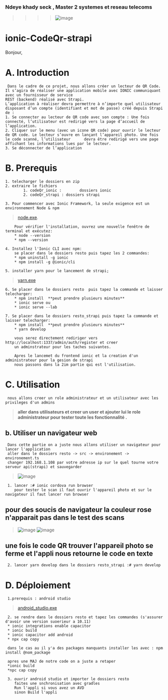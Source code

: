 ### Ndeye khady seck , Master 2 systemes et reseau telecoms
> > >   > ![image](/images/fin.PNG)
# ionic-CodeQr-strapi 
 Bonjour,


# A. Introduction
     Dans le cadre de ce projet, nous allons créer un lecteur de QR Code. Il s’agira de réaliser une application mobile avec IONIC communiquant avec un fournisseur de service
    REST (backend) réalisé avec Strapi.
    L’application à réaliser devra permettre à n’importe quel utilisateur disposant d’un compte (identifiant et mot de passe) créé depuis Strapi de :
    1. Se connecter au lecteur de QR code avec son compte : Une fois connecté, l’utilisateur est redirigé vers la page d’accueil de l’application.
    2. Cliquer sur le menu (avec un icone QR code) pour ouvrir le lecteur de QR code. Le lecteur s’ouvre en lançant l’appareil photo. Une fois le code scanné, l’utilisateur      devra être redirigé vers une page affichant les informations lues par le lecteur.
    3. Se déconnecter de l’application 

# B. Prerequis
    
    1. telecharger le dossiers en zip
    2. extraire le fichiers 
            1. codeQr_ionic :        dossiers ionic
            2. codeQr_strapi : dossiers strapi

    3. Pour commencer avec Ionic Framework, la seule exigence est un environnement Node & npm
   > [node.exe](https://nodejs.org/en/).
        
        Pour vérifier l'installation, ouvrez une nouvelle fenêtre de terminal et exécutez:
        * node --version
        * npm --version

    4. Installez l'Ionic CLI avec npm:
        se placer dans le dossiers resto puis tapez les 2 commandes:
        * npm uninstall -g ionic
        * npm install -g @ionic/cli
  
    5. installer yarn pour le lancement de strapi;
  > [yarn.exe](https://classic.yarnpkg.com/latest.msi)
  
    6. Se placer dans le dossiers resto  puis tapez la commande et laisser telecharger:
        * npm install  **peut prendre plusieurs minutes**
        * ionic serve ou 
        * ionic serve --lab
        
    7. Se placer dans le dossiers resto_strapi puis tapez la commande et laisser telecharger:
        * npm install  **peut prendre plusieurs minutes**
        * yarn develop
        
        vous serez directement rediriger vers http://localhost:1337/admin/auth/register et creer 
        un adminstrateur pour les taches suivantes.

        Apres le lancemet du frontend ionic et la creation d'un administrateur pour la gesion de strapi
        nous passons dans la 2im partie qui est l'utilisation.
        
# C. Utilisation 
    
     nous allons creer un role administrateur et un utilisateur avec les privileges d'un admins
      
> **aller dans utilisateurs et creer un user et ajouter lui le role administrateur pour tester
     toute les fonctionnalité .**
      
  ## b. Utiliser un navigateur web
     Dans cette partie on a juste nous allons utiliser un navigateur pour lancer l'application
     aller dans le dossiers resto -> src -> environement -> environement.ts
     changer 192.168.1.108 par votre adresse ip sur le quel tourne votre serveur api(strapi) et sauvegarder
> ![image](/images/fin.PNG ) 

     1. lancer :# ionic cordova run browser
        pour tester le scan il faut ouvrir l'appareil photo et sur le navigateur il faut lancer run browser 
   ## pour des soucis de navigateur la couleur rose n'apparait pas dans le test des scans 
   
> ![image](/images/sacan.jpeg ) 
> ![image](/images/scan.jpeg ) 

   ## une fois le code QR trouver l'appareil photo se ferme et l'appli nous retourne le code en texte  
     2. lancer yarn develop dans le dossiers resto_strapi :# yarn develop

 
 # D. Déploiement
     1.prerequis : android studio 
  > [android_studio.exe](https://redirector.gvt1.com/edgedl/android/studio/install/3.6.2.0/android-studio-ide-192.6308749-windows.exe)
     
     2. se rendre dans le dossiers resto et tapez les commandes (s'assurer d'avoir une version suoerieur a 10.11)
     * ionic integrations enable capacitor
     * ionic build
     * ionic capacitor add android
     * npx cap copy
     
     dans le cas au il y'a des packages manquants installer les avec : npm install @nom_package
     
     apres une MAJ de notre code on a juste a retaper
     *ionic build
     *npc cap copy
     
     3. ouvrir android studio et importer le dossiers resto 
        faites une snchronisation avec gradles
        Run l'appli si vous avez un AVD
        sinon Build l'appli 
        

      
